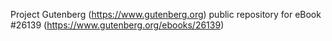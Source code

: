 Project Gutenberg (https://www.gutenberg.org) public repository for eBook #26139 (https://www.gutenberg.org/ebooks/26139)
